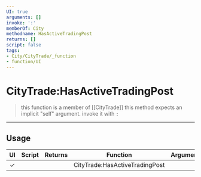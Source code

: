 ```yaml
---
UI: true
arguments: []
invoke: ':'
memberOf: City
methodname: HasActiveTradingPost
returns: []
script: false
tags:
- City/CityTrade/_function
- function/UI
---
```

# CityTrade:HasActiveTradingPost
> this function is a member of [[CityTrade]]
> this method expects an implicit "self" argument. invoke it with `:`
-----
## Usage
|  UI | Script | Returns | Function | Arguments |
|:---:|:------:|-------:|:--------:|:---------|
|✓| ||CityTrade:HasActiveTradingPost||
